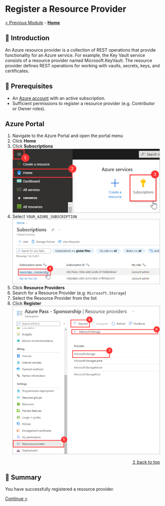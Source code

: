 # Register a Resource Provider

[< Previous Module](../modules/module00.md) - **[Home](../README.md)**

## :loudspeaker: Introduction

An Azure resource provider is a collection of REST operations that provide functionality for an Azure service. For example, the Key Vault service consists of a resource provider named Microsoft.KeyVault. The resource provider defines REST operations for working with vaults, secrets, keys, and certificates.

## :thinking: Prerequisites

* An [Azure account](https://azure.microsoft.com/free/) with an active subscription.
* Sufficient permissions to register a resource provider (e.g. Contributor or Owner roles).

## Azure Portal

1. Navigate to the Azure Portal and open the portal menu
1. Click **Home**
1. Click **Subscriptions**
    ![TBC](../images/providers/01-providers.png)
1. Select `YOUR_AZURE_SUBSCRIPTION`
    ![TBC](../images/providers/02-providers.png)
1. Click **Resource Providers**
1. Search for a Resource Provider (e.g. `Microsoft.Storage`)
1. Select the Resource Provider from the list
1. Click **Register**
    ![TBC](../images/providers/03-providers.png)

<div align="right"><a href="#register-a-resource-provider">↥ back to top</a></div>

## :tada: Summary

You have successfully registered a resource provider.

[Continue >](../modules/module00.md)
